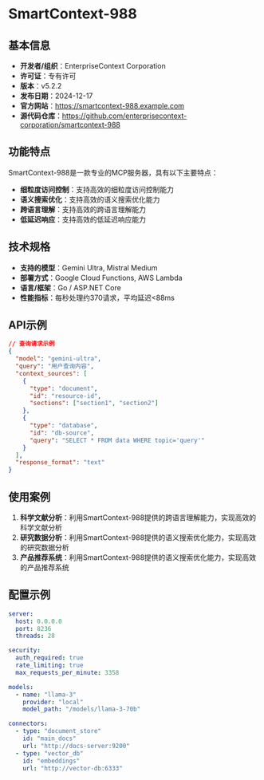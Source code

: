 # SmartContext-988

## 基本信息

- **开发者/组织**：EnterpriseContext Corporation
- **许可证**：专有许可
- **版本**：v5.2.2
- **发布日期**：2024-12-17
- **官方网站**：https://smartcontext-988.example.com
- **源代码仓库**：https://github.com/enterprisecontext-corporation/smartcontext-988

## 功能特点

SmartContext-988是一款专业的MCP服务器，具有以下主要特点：

- **细粒度访问控制**：支持高效的细粒度访问控制能力
- **语义搜索优化**：支持高效的语义搜索优化能力
- **跨语言理解**：支持高效的跨语言理解能力
- **低延迟响应**：支持高效的低延迟响应能力


## 技术规格

- **支持的模型**：Gemini Ultra, Mistral Medium
- **部署方式**：Google Cloud Functions, AWS Lambda
- **语言/框架**：Go / ASP.NET Core
- **性能指标**：每秒处理约370请求，平均延迟<88ms

## API示例

```json
// 查询请求示例
{
  "model": "gemini-ultra",
  "query": "用户查询内容",
  "context_sources": [
    {
      "type": "document",
      "id": "resource-id",
      "sections": ["section1", "section2"]
    },
    {
      "type": "database",
      "id": "db-source",
      "query": "SELECT * FROM data WHERE topic='query'"
    }
  ],
  "response_format": "text"
}
```

## 使用案例

1. **科学文献分析**：利用SmartContext-988提供的跨语言理解能力，实现高效的科学文献分析
2. **研究数据分析**：利用SmartContext-988提供的语义搜索优化能力，实现高效的研究数据分析
3. **产品推荐系统**：利用SmartContext-988提供的语义搜索优化能力，实现高效的产品推荐系统


## 配置示例

```yaml
server:
  host: 0.0.0.0
  port: 8236
  threads: 28

security:
  auth_required: true
  rate_limiting: true
  max_requests_per_minute: 3358

models:
  - name: "llama-3"
    provider: "local"
    model_path: "/models/llama-3-70b"

connectors:
  - type: "document_store"
    id: "main_docs"
    url: "http://docs-server:9200"
  - type: "vector_db"
    id: "embeddings"
    url: "http://vector-db:6333"
```